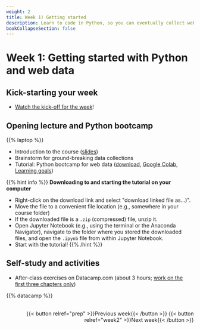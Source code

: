 ```yaml
---
weight: 2
title: Week 1) Getting started 
description: Learn to code in Python, so you can eventually collect web data using web scraping and APIs.
bookCollapseSection: false
---
```


# Week 1: Getting started with Python and web data

## Kick-starting your week
- [Watch the kick-off for the week](https://youtu.be/6lGyBkvl0JY)!

## Opening lecture and Python bootcamp
{{% laptop %}}
- Introduction to the course ([slides](slides.html)) <!-- add link ([re-watch](https://youtu.be/b3Fiq3mrsb4))add zoom link-->
- Brainstorm for ground-breaking data collections
- Tutorial: Python bootcamp for web data ([download](pythonbootcamp/python-bootcamp-in-class.ipynb), [Google Colab](https://colab.research.google.com/github/hannesdatta/course-odcm/blob/master/content/docs/modules/week1/pythonbootcamp/python-bootcamp-in-class.ipynb), [Learning goals](pythonbootcamp/))



{{% hint info %}}
__Downloading to and starting the tutorial on your computer__

- Right-click on the download link and select "download linked file as...)".
- Move the file to a convenient file location (e.g., somewhere in your course folder)
- If the downloaded file is a `.zip` (compressed) file, unzip it.
- Open Jupyter Notebook (e.g., using the terminal or the Anaconda Navigator), navigate to the folder where you stored the downloaded files, and open the `.ipynb` file from within Jupyter Notebook.
- Start with the tutorial!
{{% /hint %}}



## Self-study and activities

- After-class exercises on Datacamp.com (about 3 hours; [work on the first three chapters only](https://datacamp.com/courses/intro-to-python-for-data-science))

{{% datacamp %}}


<!--
- Generate ideas for academic research
- Practice questions for "Web data retrieval for dummies"
- Exploration of business and research ideas
- Initial group formation for team projects

-->

<br>

<div style="text-align: right">
{{< button relref="prep" >}}Previous week{{< /button >}}
{{< button relref="week2" >}}Next week{{< /button >}}
</div>

